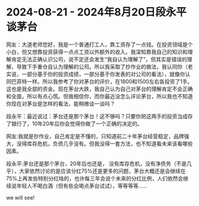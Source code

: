 # 2024-08-21 - 2024年8月20日段永平谈茅台

网友：大道老师您好，我是一个普通打工人，靠工资存了一点钱。在投资领域是个小白，但又想靠投资获得一点点工资以外额外的收入。我深知靠我自己的知识和理解肯定无法正确认识公司，说不定还会发生“我自认为理解了”，但其实是错误的理解，导致下手重仓自认为理解的公司。所以我采取了抄作业的做法，我认同你（老实说，一部分基于你的投资成绩，一部分基于你发表的对公司的看法），就像你认同巴菲特一样。所以我参考了你对茅台的评价，在1800和1500左右各投资了1手。这也是我全部的资金。现在茅台大跌，我自己认为自己对茅台的理解肯定不会正确和全面，所以有点心慌。但我相信你，而你最近没怎么评论茅台，所以我也不知道你现在对茅台是怎样的看法，能稍微谈一谈吗？

段永平：最近说过：茅台还是那个茅台！这不够吗？只要你把这两手的投资当成存了银行了，10年20年后你会觉得你做了一个正确的决定的。

网友:我就是抄作业，自己肯定是不懂的，只知道前二十年茅台经营稳定，品牌强大，没得库存危机，负债几乎没有。但我没得一套方法，也不知道看未来该看哪些因素。

段永平:茅台还是那个茅台，20年后也还是， 没有库存危机，没有净债务（不是几乎），大家依然讨论的是应该分红75%还是更多的问题，茅台大概还是会继续在75%上再发些特别分红啥的，也许每三年会说个未来的分红比例，人们依然会继续说年轻人不喝白酒（但有些会喝点茅台试试），等等等等……

we will see!